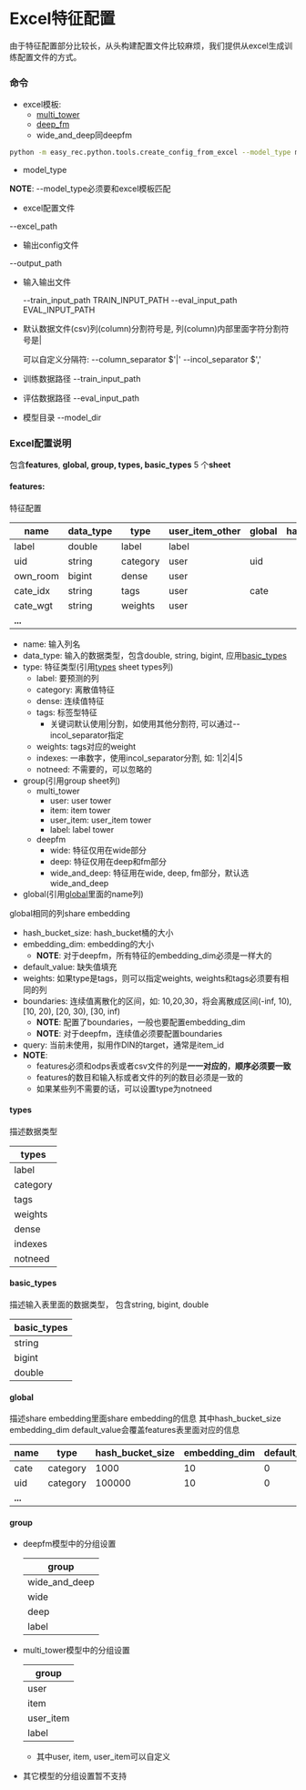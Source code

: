 # Excel特征配置

由于特征配置部分比较长，从头构建配置文件比较麻烦，我们提供从excel生成训练配置文件的方式。

### 命令

- excel模板:
  - [multi_tower](https://easyrec.oss-cn-beijing.aliyuncs.com/data/multi_tower_template.xls)
  - [deep_fm](https://easyrec.oss-cn-beijing.aliyuncs.com/data/deepfm_template.xls)
  - wide_and_deep同deepfm

```bash
python -m easy_rec.python.tools.create_config_from_excel --model_type multi_tower --excel_path multi_tower_template.xls --output_path multi_tower.config
```

- model_type

**NOTE**: --model_type必须要和excel模板匹配

- excel配置文件

--excel_path

- 输出config文件

--output_path

- 输入输出文件

  --train_input_path TRAIN_INPUT_PATH    --eval_input_path EVAL_INPUT_PATH

- 默认数据文件(csv)列(column)分割符号是, 列(column)内部里面字符分割符号是|

  可以自定义分隔符:
  --column_separator $'|'  --incol_separator   $','

- 训练数据路径
  --train_input_path

- 评估数据路径
  --eval_input_path

- 模型目录
  --model_dir

### Excel配置说明

包含**features**, **global, group, types, basic_types** 5 个**sheet**

#### features:

特征配置

| **name** | **data_type** | **type** | **user_item_other** | **global** | **hash_bucket_size** | **embedding_dim** | **default_value** | **weights** | **boundaries** | **query** |
| -------- | ------------- | -------- | ------------------- | ---------- | -------------------- | ----------------- | ----------------- | ----------- | -------------- | --------- |
| label    | double        | label    | label               |            |                      |                   |                   |             |                |           |
| uid      | string        | category | user                | uid        |                      |                   |                   |             |                |           |
| own_room | bigint        | dense    | user                |            |                      |                   |                   |             | 10,20,30       |           |
| cate_idx | string        | tags     | user                | cate       |                      |                   |                   | cate_wgt    |                |           |
| cate_wgt | string        | weights  | user                |            |                      |                   |                   |             |                |           |
| **...**  |               |          |                     |            |                      |                   |                   |             |                |           |

- name: 输入列名
- data_type: 输入的数据类型，包含double, string, bigint, 应用[basic_types](#6QphS)
- type: 特征类型(引用[types](#78xRB) sheet types列)
  - label: 要预测的列
  - category: 离散值特征
  - dense: 连续值特征
  - tags: 标签型特征
    - 关键词默认使用|分割，如使用其他分割符, 可以通过--incol_separator指定
  - weights: tags对应的weight
  - indexes: 一串数字，使用incol_separator分割, 如: 1|2|4|5
  - notneed: 不需要的，可以忽略的
- group(引用group sheet列)
  - multi_tower
    - user: user tower
    - item: item tower
    - user_item: user_item tower
    - label: label tower
  - deepfm
    - wide: 特征仅用在wide部分
    - deep: 特征仅用在deep和fm部分
    - wide_and_deep: 特征用在wide, deep, fm部分，默认选wide_and_deep
- global(引用[global](#ap1R1)里面的name列)

global相同的列share embedding

- hash_bucket_size: hash_bucket桶的大小
- embedding_dim: embedding的大小
  - **NOTE**: 对于deepfm，所有特征的embedding_dim必须是一样大的
- default_value: 缺失值填充
- weights: 如果type是tags，则可以指定weights, weights和tags必须要有相同的列
- boundaries: 连续值离散化的区间，如: 10,20,30，将会离散成区间(-inf, 10), \[10, 20), \[20, 30), \[30, inf)
  - **NOTE**: 配置了boundaries，一般也要配置embedding_dim
  - **NOTE**: 对于deepfm，连续值必须要配置boundaries
- query: 当前未使用，拟用作DIN的target，通常是item_id
- **NOTE**:
  - features必须和odps表或者csv文件的列是**一一对应的**，**顺序必须要一致**
  - features的数目和输入标或者文件的列的数目必须是一致的
  - 如果某些列不需要的话，可以设置type为notneed

#### types

描述数据类型

| **types** |
| --------- |
| label     |
| category  |
| tags      |
| weights   |
| dense     |
| indexes   |
| notneed   |

#### basic_types

描述输入表里面的数据类型， 包含string, bigint, double

| **basic_types** |
| --------------- |
| string          |
| bigint          |
| double          |

#### global

描述share embedding里面share embedding的信息
其中hash_bucket_size embedding_dim default_value会覆盖features表里面对应的信息

| **name** | **type** | **hash_bucket_size** | **embedding_dim** | **default_value** |
| -------- | -------- | -------------------- | ----------------- | ----------------- |
| cate     | category | 1000                 | 10                | 0                 |
| uid      | category | 100000               | 10                | 0                 |
| **...**  |          |                      |                   |                   |

#### group

- deepfm模型中的分组设置

  | **group**     |
  | ------------- |
  | wide_and_deep |
  | wide          |
  | deep          |
  | label         |

- multi_tower模型中的分组设置

  | **group** |
  | --------- |
  | user      |
  | item      |
  | user_item |
  | label     |

  - 其中user, item, user_item可以自定义

- 其它模型的分组设置暂不支持
